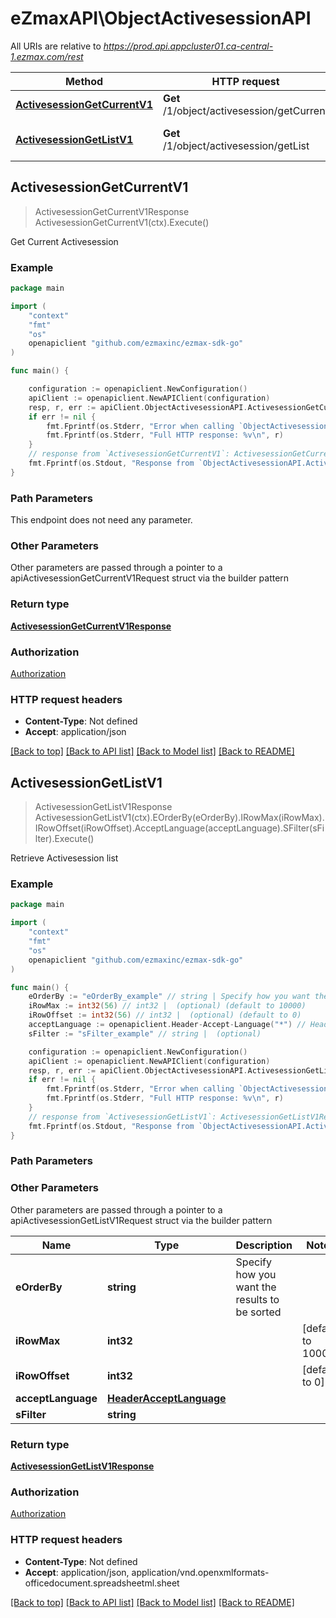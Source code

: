# eZmaxAPI\ObjectActivesessionAPI

All URIs are relative to *https://prod.api.appcluster01.ca-central-1.ezmax.com/rest*

Method | HTTP request | Description
------------- | ------------- | -------------
[**ActivesessionGetCurrentV1**](ObjectActivesessionAPI.md#ActivesessionGetCurrentV1) | **Get** /1/object/activesession/getCurrent | Get Current Activesession
[**ActivesessionGetListV1**](ObjectActivesessionAPI.md#ActivesessionGetListV1) | **Get** /1/object/activesession/getList | Retrieve Activesession list



## ActivesessionGetCurrentV1

> ActivesessionGetCurrentV1Response ActivesessionGetCurrentV1(ctx).Execute()

Get Current Activesession



### Example

```go
package main

import (
    "context"
    "fmt"
    "os"
    openapiclient "github.com/ezmaxinc/ezmax-sdk-go"
)

func main() {

    configuration := openapiclient.NewConfiguration()
    apiClient := openapiclient.NewAPIClient(configuration)
    resp, r, err := apiClient.ObjectActivesessionAPI.ActivesessionGetCurrentV1(context.Background()).Execute()
    if err != nil {
        fmt.Fprintf(os.Stderr, "Error when calling `ObjectActivesessionAPI.ActivesessionGetCurrentV1``: %v\n", err)
        fmt.Fprintf(os.Stderr, "Full HTTP response: %v\n", r)
    }
    // response from `ActivesessionGetCurrentV1`: ActivesessionGetCurrentV1Response
    fmt.Fprintf(os.Stdout, "Response from `ObjectActivesessionAPI.ActivesessionGetCurrentV1`: %v\n", resp)
}
```

### Path Parameters

This endpoint does not need any parameter.

### Other Parameters

Other parameters are passed through a pointer to a apiActivesessionGetCurrentV1Request struct via the builder pattern


### Return type

[**ActivesessionGetCurrentV1Response**](ActivesessionGetCurrentV1Response.md)

### Authorization

[Authorization](../README.md#Authorization)

### HTTP request headers

- **Content-Type**: Not defined
- **Accept**: application/json

[[Back to top]](#) [[Back to API list]](../README.md#documentation-for-api-endpoints)
[[Back to Model list]](../README.md#documentation-for-models)
[[Back to README]](../README.md)


## ActivesessionGetListV1

> ActivesessionGetListV1Response ActivesessionGetListV1(ctx).EOrderBy(eOrderBy).IRowMax(iRowMax).IRowOffset(iRowOffset).AcceptLanguage(acceptLanguage).SFilter(sFilter).Execute()

Retrieve Activesession list

### Example

```go
package main

import (
    "context"
    "fmt"
    "os"
    openapiclient "github.com/ezmaxinc/ezmax-sdk-go"
)

func main() {
    eOrderBy := "eOrderBy_example" // string | Specify how you want the results to be sorted (optional)
    iRowMax := int32(56) // int32 |  (optional) (default to 10000)
    iRowOffset := int32(56) // int32 |  (optional) (default to 0)
    acceptLanguage := openapiclient.Header-Accept-Language("*") // HeaderAcceptLanguage |  (optional)
    sFilter := "sFilter_example" // string |  (optional)

    configuration := openapiclient.NewConfiguration()
    apiClient := openapiclient.NewAPIClient(configuration)
    resp, r, err := apiClient.ObjectActivesessionAPI.ActivesessionGetListV1(context.Background()).EOrderBy(eOrderBy).IRowMax(iRowMax).IRowOffset(iRowOffset).AcceptLanguage(acceptLanguage).SFilter(sFilter).Execute()
    if err != nil {
        fmt.Fprintf(os.Stderr, "Error when calling `ObjectActivesessionAPI.ActivesessionGetListV1``: %v\n", err)
        fmt.Fprintf(os.Stderr, "Full HTTP response: %v\n", r)
    }
    // response from `ActivesessionGetListV1`: ActivesessionGetListV1Response
    fmt.Fprintf(os.Stdout, "Response from `ObjectActivesessionAPI.ActivesessionGetListV1`: %v\n", resp)
}
```

### Path Parameters



### Other Parameters

Other parameters are passed through a pointer to a apiActivesessionGetListV1Request struct via the builder pattern


Name | Type | Description  | Notes
------------- | ------------- | ------------- | -------------
 **eOrderBy** | **string** | Specify how you want the results to be sorted | 
 **iRowMax** | **int32** |  | [default to 10000]
 **iRowOffset** | **int32** |  | [default to 0]
 **acceptLanguage** | [**HeaderAcceptLanguage**](HeaderAcceptLanguage.md) |  | 
 **sFilter** | **string** |  | 

### Return type

[**ActivesessionGetListV1Response**](ActivesessionGetListV1Response.md)

### Authorization

[Authorization](../README.md#Authorization)

### HTTP request headers

- **Content-Type**: Not defined
- **Accept**: application/json, application/vnd.openxmlformats-officedocument.spreadsheetml.sheet

[[Back to top]](#) [[Back to API list]](../README.md#documentation-for-api-endpoints)
[[Back to Model list]](../README.md#documentation-for-models)
[[Back to README]](../README.md)

